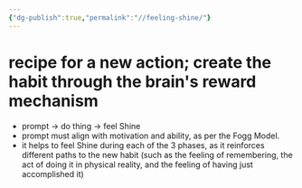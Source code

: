 ```yaml
---
{"dg-publish":true,"permalink":"//feeling-shine/"}
---
```


# recipe for a new action; create the habit through the brain's reward mechanism
- prompt -> do thing -> feel Shine
- prompt must align with motivation and ability, as per the Fogg Model.
- it helps to feel Shine during each of the 3 phases, as it reinforces different paths to the new habit (such as the feeling of remembering, the act of doing it in physical reality, and the feeling of having just accomplished it)

